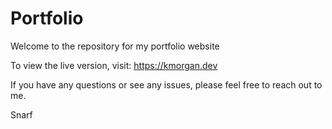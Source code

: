 # Portfolio

Welcome to the repository for my portfolio website

To view the live version, visit:  https://kmorgan.dev

If you have any questions or see any issues, please feel free to reach out to me.

Snarf
